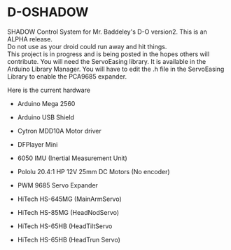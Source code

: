 # D-OSHADOW
SHADOW Control System for Mr. Baddeley's D-O version2.  This is an ALPHA release.  
Do not use as your droid could run away and hit things.  
This project is in progress and is being posted in the hopes others will contribute.
You will need the ServoEasing library.  It is available in the Arduino Library Manager.
You will have to edit the .h file in the ServoEasing Library to enable the PCA9685 expander.

Here is the current hardware
- Arduino Mega 2560  

- Arduino USB Shield
  
- Cytron MDD10A Motor driver
 
- DFPlayer Mini
  
- 6050 IMU (Inertial Measurement Unit)
  
- Pololu 20.4:1 HP 12V 25mm DC Motors (No encoder)
  
- PWM 9685 Servo Expander
  
- HiTech HS-645MG (MainArmServo)
  
- HiTech HS-85MG  (HeadNodServo)
  
- HiTech HS-65HB  (HeadTiltServo
  
- HiTech HS-65HB  (HeadTrun Servo)
